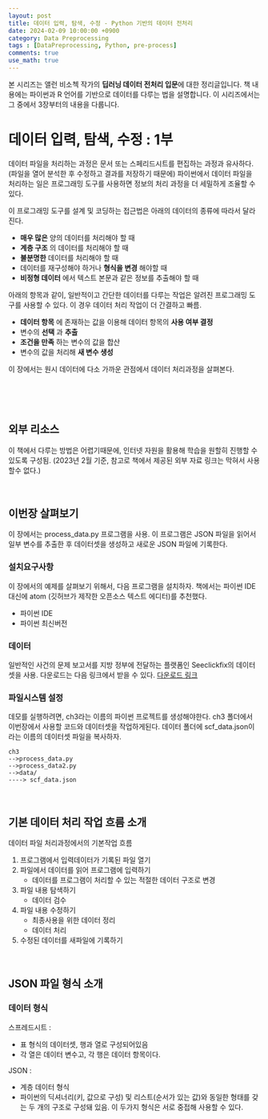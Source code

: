 ```yaml
---
layout: post
title: 데이터 입력, 탐색, 수정 - Python 기반의 데이터 전처리
date: 2024-02-09 10:00:00 +0900
category: Data Preprocessing
tags : [DataPreprocessing, Python, pre-process]
comments: true
use_math: true
---
```



본 시리즈는 앨런 비소첵 작가의 **딥러닝 데이터 전처리 입문**에 대한 정리글입니다. 책 내용에는 파이썬과 R 언어를 기반으로 데이터를 다루는 법을 설명합니다. 이 시리즈에서는 그 중에서 3장부터의 내용을 다룹니다.

# 데이터 입력, 탐색, 수정 : 1부

데이터 파일을 처리하는 과정은 문서 또는 스페리드시트를 편집하는 과정과 유사하다. (파일을 열어 분석한 후 수정하고 결과를 저장하기 때문에)
파이썬에서 데이터 파일을 처리하는 일은 프로그래밍 도구를 사용하면 정보의 처리 과정을 더 세밀하게 조율할 수 있다.

이 프로그래밍 도구를 설계 및 코딩하는 접근법은 아래의 데이터의 종류에 따라서 달라진다.
- __매우 많은__ 양의 데이터를 처리해야 할 때
- __계층 구조__ 의 데이터를 처리해야 할 때
- __불분명한__ 데이터를 처리해야 할 때
- 데이터를 재구성해야 하거나 __형식을 변경__ 해야할 때
- __비정형 데이터__ 에서 텍스트 본문과 같은 정보를 추출해야 할 때


아래의 항목과 같이, 일반적이고 간단한 데이터를 다루는 작업은 알려진 프로그래밍 도구를 사용할 수 있다. 이 경우 데이터 처리 작업이 더 간결하고 빠름.
- __데이터 항목__ 에 존재하는 값을 이용해 데이터 항목의 __사용 여부 결정__
- 변수의 __선택__ 과 __추출__
- __조건을 만족__ 하는 변수의 값을 합산
- 변수의 값을 처리해 __새 변수 생성__

이 장에서는 원시 데이터에 다소 가까운 관점에서 데이터 처리과정을 살펴본다.

<br/>


<br/>


<br/>

## __외부 리소스__
이 책에서 다루는 방법은 어렵기때문에, 인터넷 자원을 활용해 학습을 원할히 진행할 수 있도록 구성됨. (2023년 2월 기준, 참고로 책에서 제공된 외부 자료 링크는 막혀서 사용할수 없다.)


<br/>


## __이번장 살펴보기__
이 장에서는 process_data.py 프로그램을 사용. 이 프로그램은 JSON 파일을 읽어서 일부 변수를 추출한 후 데이터셋을 생성하고 새로운 JSON 파일에 기록한다.

### 설치요구사항
이 장에서의 예제를 살펴보기 위해서, 다음 프로그램을 설치하자. 책에서는 파이썬 IDE대신에 atom (깃허브가 제작한 오픈소스 텍스트 에디터)를 추천했다.

- 파이썬 IDE
- 파이썬 최신버전

### 데이터
일반적인 사건의 문제 보고서를 지방 정부에 전달하는 플랫폼인 Seeclickfix의 데이터셋을 사용. 다운로드는 다음 링크에서 받을 수 있다.
[다운로드 링크]()

### 파일시스템 설정
데모를 실행하려면, ch3라는 이름의 파이썬 프로젝트를 생성해야한다.
ch3 폴더에서 이번장에서 사용할 코드와 데이터셋을 작업하게된다. 데이터 폴더에 scf_data.json이라는 이름의 데이터셋 파일을 복사하자.

```
ch3
-->process_data.py
-->process_data2.py
-->data/
----> scf_data.json
```

<br/>


## __기본 데이터 처리 작업 흐름 소개__

데이터 파일 처리과정에서의 기본작업 흐름
1. 프로그램에서 입력데이터가 기록된 파일 열기
2. 파일에서 데이터를 읽어 프로그램에 입력하기
    - 데이터를 프로그램이 처리할 수 있는 적절한 데이터 구조로 변경
3. 파일 내용 탐색하기
    - 데이터 검수
4. 파일 내용 수정하기
    - 최종사용을 위한 데이터 정리
    - 데이터 처리
5. 수정된 데이터를 새파일에 기록하기



<br/>


## __JSON 파일 형식 소개__

### 데이터 형식


스프레드시트 :
- 표 형식의 데이터셋, 행과 열로 구성되어있음
- 각 열은 데이터 변수고, 각 행은 데이터 항목이다.

JSON :
- 계층 데이터 형식
- 파이썬의 딕셔너리(키, 값으로 구성) 및 리스트(순서가 있는 값)와 동일한 형태를 갖는 두 개의 구조로 구성돼 있음. 이 두가지 형식은 서로 중접해 사용할 수 있다.


